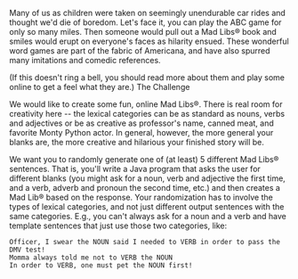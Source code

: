 Many of us as children were taken on seemingly unendurable car rides and thought we'd die of boredom. Let's face it, you can play the ABC game for only so many miles. Then someone would pull out a Mad Libs® book and smiles would erupt on everyone's faces as hilarity ensued. These wonderful word games are part of the fabric of Americana, and have also spurred many imitations and comedic references.

(If this doesn't ring a bell, you should read more about them and play some online to get a feel what they are.)
The Challenge

We would like to create some fun, online Mad Libs®. There is real room for creativity here -- the lexical categories can be as standard as nouns, verbs and adjectives or be as creative as professor's name, canned meat, and favorite Monty Python actor. In general, however, the more general your blanks are, the more creative and hilarious your finished story will be.

We want you to randomly generate one of (at least) 5 different Mad Libs® sentences. That is, you'll write a Java program that asks the user for different blanks (you might ask for a noun, verb and adjective the first time, and a verb, adverb and pronoun the second time, etc.) and then creates a Mad Lib® based on the response. Your randomization has to involve the types of lexical categories, and not just different output sentences with the same categories. E.g., you can't always ask for a noun and a verb and have template sentences that just use those two categories, like:

    Officer, I swear the NOUN said I needed to VERB in order to pass the DMV test!
    Momma always told me not to VERB the NOUN
    In order to VERB, one must pet the NOUN first! 
